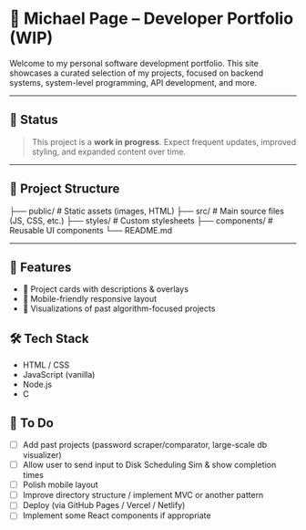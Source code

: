 # 🧠 Michael Page – Developer Portfolio (WIP)

Welcome to my personal software development portfolio. This site showcases a curated selection of my projects, focused on backend systems, system-level programming, API development, and more.

---

## 🚧 Status

> This project is a **work in progress**. Expect frequent updates, improved styling, and expanded content over time.

---

## 📁 Project Structure

├── public/             # Static assets (images, HTML)
├── src/                # Main source files (JS, CSS, etc.)
├── styles/             # Custom stylesheets
├── components/         # Reusable UI components
└── README.md

---

## 🧩 Features

- 📄 Project cards with descriptions & overlays  
- 📱 Mobile-friendly responsive layout  
- 🧪 Visualizations of past algorithm-focused projects

## 🛠️ Tech Stack

- HTML / CSS  
- JavaScript (vanilla)
- Node.js
- C

## 📌 To Do

- [ ] Add past projects (password scraper/comparator, large-scale db visualizer)
- [ ] Allow user to send input to Disk Scheduling Sim & show completion times
- [ ] Polish mobile layout
- [ ] Improve directory structure / implement MVC or another pattern
- [ ] Deploy (via GitHub Pages / Vercel / Netlify)
- [ ] Implement some React components if appropriate
